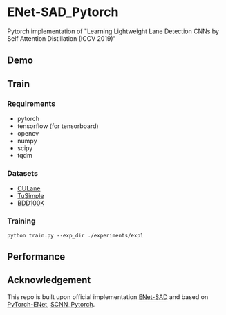 # ENet-SAD_Pytorch
 Pytorch implementation of "Learning Lightweight Lane Detection CNNs by Self Attention Distillation (ICCV 2019)"

## Demo


## Train
### Requirements
* pytorch
* tensorflow (for tensorboard)
* opencv
* numpy
* scipy
* tqdm

### Datasets
* [CULane](https://xingangpan.github.io/projects/CULane.html)
* [TuSimple](https://github.com/TuSimple/tusimple-benchmark/issues/3)
* [BDD100K](http://bdd-data.berkeley.edu/)

### Training
```
python train.py --exp_dir ./experiments/exp1
```

## Performance


## Acknowledgement
This repo is built upon official implementation [ENet-SAD](https://github.com/cardwing/Codes-for-Lane-Detection) and based on [PyTorch-ENet](https://github.com/davidtvs/PyTorch-ENet), [SCNN_Pytorch](https://github.com/harryhan618/SCNN_Pytorch).
